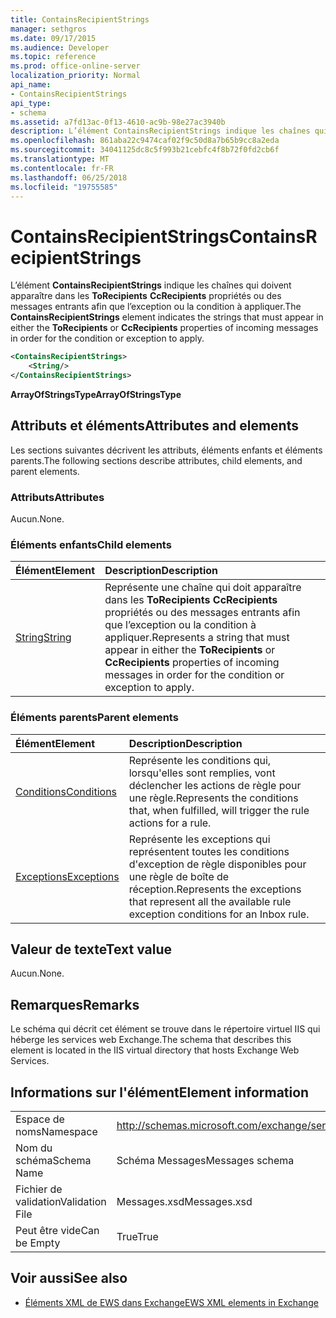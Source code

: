 ```yaml
---
title: ContainsRecipientStrings
manager: sethgros
ms.date: 09/17/2015
ms.audience: Developer
ms.topic: reference
ms.prod: office-online-server
localization_priority: Normal
api_name:
- ContainsRecipientStrings
api_type:
- schema
ms.assetid: a7fd13ac-0f13-4610-ac9b-98e27ac3940b
description: L’élément ContainsRecipientStrings indique les chaînes qui doivent apparaître dans les ToRecipients CcRecipients propriétés ou des messages entrants afin que l’exception ou la condition à appliquer.
ms.openlocfilehash: 861aba22c9474caf02f9c50d8a7b65b9cc8a2eda
ms.sourcegitcommit: 34041125dc8c5f993b21cebfc4f8b72f0fd2cb6f
ms.translationtype: MT
ms.contentlocale: fr-FR
ms.lasthandoff: 06/25/2018
ms.locfileid: "19755585"
---
```

# <a name="containsrecipientstrings"></a><span data-ttu-id="bd894-103">ContainsRecipientStrings</span><span class="sxs-lookup"><span data-stu-id="bd894-103">ContainsRecipientStrings</span></span>

<span data-ttu-id="bd894-104">L’élément **ContainsRecipientStrings** indique les chaînes qui doivent apparaître dans les **ToRecipients** **CcRecipients** propriétés ou des messages entrants afin que l’exception ou la condition à appliquer.</span><span class="sxs-lookup"><span data-stu-id="bd894-104">The **ContainsRecipientStrings** element indicates the strings that must appear in either the **ToRecipients** or **CcRecipients** properties of incoming messages in order for the condition or exception to apply.</span></span> 
  
```XML
<ContainsRecipientStrings>
    <String/>
</ContainsRecipientStrings>
```

 <span data-ttu-id="bd894-105">**ArrayOfStringsType**</span><span class="sxs-lookup"><span data-stu-id="bd894-105">**ArrayOfStringsType**</span></span>
## <a name="attributes-and-elements"></a><span data-ttu-id="bd894-106">Attributs et éléments</span><span class="sxs-lookup"><span data-stu-id="bd894-106">Attributes and elements</span></span>

<span data-ttu-id="bd894-107">Les sections suivantes décrivent les attributs, éléments enfants et éléments parents.</span><span class="sxs-lookup"><span data-stu-id="bd894-107">The following sections describe attributes, child elements, and parent elements.</span></span>
  
### <a name="attributes"></a><span data-ttu-id="bd894-108">Attributs</span><span class="sxs-lookup"><span data-stu-id="bd894-108">Attributes</span></span>

<span data-ttu-id="bd894-109">Aucun.</span><span class="sxs-lookup"><span data-stu-id="bd894-109">None.</span></span>
  
### <a name="child-elements"></a><span data-ttu-id="bd894-110">Éléments enfants</span><span class="sxs-lookup"><span data-stu-id="bd894-110">Child elements</span></span>

|<span data-ttu-id="bd894-111">**Élément**</span><span class="sxs-lookup"><span data-stu-id="bd894-111">**Element**</span></span>|<span data-ttu-id="bd894-112">**Description**</span><span class="sxs-lookup"><span data-stu-id="bd894-112">**Description**</span></span>|
|:-----|:-----|
|[<span data-ttu-id="bd894-113">String</span><span class="sxs-lookup"><span data-stu-id="bd894-113">String</span></span>](string.md) <br/> |<span data-ttu-id="bd894-114">Représente une chaîne qui doit apparaître dans les **ToRecipients** **CcRecipients** propriétés ou des messages entrants afin que l’exception ou la condition à appliquer.</span><span class="sxs-lookup"><span data-stu-id="bd894-114">Represents a string that must appear in either the **ToRecipients** or **CcRecipients** properties of incoming messages in order for the condition or exception to apply.</span></span>  <br/> |
   
### <a name="parent-elements"></a><span data-ttu-id="bd894-115">Éléments parents</span><span class="sxs-lookup"><span data-stu-id="bd894-115">Parent elements</span></span>

|<span data-ttu-id="bd894-116">**Élément**</span><span class="sxs-lookup"><span data-stu-id="bd894-116">**Element**</span></span>|<span data-ttu-id="bd894-117">**Description**</span><span class="sxs-lookup"><span data-stu-id="bd894-117">**Description**</span></span>|
|:-----|:-----|
|[<span data-ttu-id="bd894-118">Conditions</span><span class="sxs-lookup"><span data-stu-id="bd894-118">Conditions</span></span>](conditions.md) <br/> |<span data-ttu-id="bd894-119">Représente les conditions qui, lorsqu'elles sont remplies, vont déclencher les actions de règle pour une règle.</span><span class="sxs-lookup"><span data-stu-id="bd894-119">Represents the conditions that, when fulfilled, will trigger the rule actions for a rule.</span></span>  <br/> |
|[<span data-ttu-id="bd894-120">Exceptions</span><span class="sxs-lookup"><span data-stu-id="bd894-120">Exceptions</span></span>](exceptions.md) <br/> |<span data-ttu-id="bd894-121">Représente les exceptions qui représentent toutes les conditions d'exception de règle disponibles pour une règle de boîte de réception.</span><span class="sxs-lookup"><span data-stu-id="bd894-121">Represents the exceptions that represent all the available rule exception conditions for an Inbox rule.</span></span>  <br/> |
   
## <a name="text-value"></a><span data-ttu-id="bd894-122">Valeur de texte</span><span class="sxs-lookup"><span data-stu-id="bd894-122">Text value</span></span>

<span data-ttu-id="bd894-123">Aucun.</span><span class="sxs-lookup"><span data-stu-id="bd894-123">None.</span></span>
  
## <a name="remarks"></a><span data-ttu-id="bd894-124">Remarques</span><span class="sxs-lookup"><span data-stu-id="bd894-124">Remarks</span></span>

<span data-ttu-id="bd894-125">Le schéma qui décrit cet élément se trouve dans le répertoire virtuel IIS qui héberge les services web Exchange.</span><span class="sxs-lookup"><span data-stu-id="bd894-125">The schema that describes this element is located in the IIS virtual directory that hosts Exchange Web Services.</span></span>
  
## <a name="element-information"></a><span data-ttu-id="bd894-126">Informations sur l'élément</span><span class="sxs-lookup"><span data-stu-id="bd894-126">Element information</span></span>

|||
|:-----|:-----|
|<span data-ttu-id="bd894-127">Espace de noms</span><span class="sxs-lookup"><span data-stu-id="bd894-127">Namespace</span></span>  <br/> |http://schemas.microsoft.com/exchange/services/2006/messages  <br/> |
|<span data-ttu-id="bd894-128">Nom du schéma</span><span class="sxs-lookup"><span data-stu-id="bd894-128">Schema Name</span></span>  <br/> |<span data-ttu-id="bd894-129">Schéma Messages</span><span class="sxs-lookup"><span data-stu-id="bd894-129">Messages schema</span></span>  <br/> |
|<span data-ttu-id="bd894-130">Fichier de validation</span><span class="sxs-lookup"><span data-stu-id="bd894-130">Validation File</span></span>  <br/> |<span data-ttu-id="bd894-131">Messages.xsd</span><span class="sxs-lookup"><span data-stu-id="bd894-131">Messages.xsd</span></span>  <br/> |
|<span data-ttu-id="bd894-132">Peut être vide</span><span class="sxs-lookup"><span data-stu-id="bd894-132">Can be Empty</span></span>  <br/> |<span data-ttu-id="bd894-133">True</span><span class="sxs-lookup"><span data-stu-id="bd894-133">True</span></span>  <br/> |
   
## <a name="see-also"></a><span data-ttu-id="bd894-134">Voir aussi</span><span class="sxs-lookup"><span data-stu-id="bd894-134">See also</span></span>



- [<span data-ttu-id="bd894-135">Éléments XML de EWS dans Exchange</span><span class="sxs-lookup"><span data-stu-id="bd894-135">EWS XML elements in Exchange</span></span>](ews-xml-elements-in-exchange.md)

